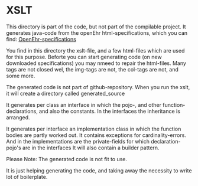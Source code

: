 # XSLT

This directory is part of the code, but not part of the compilable project.
It generates java-code from the openEhr html-specifications, which you can find:
[OpenEhr-specifications](https://specifications.openehr.org/)

You find in this directory the xslt-file, and a few html-files which are used for this purpose.
Beforte you can start generating code (on new downloaded specifications) you may nmeed to repair the html-files.
Many tags are not closed wel, the img-tags are not, the col-tags are not, and some more.

The generated code is not part of github-repository. 
When you run the xslt, it will create a directory called generated_source

It generates per class an interface in which the pojo-, and other function-declarations, and also the constants.
In the interfaces the inheritance is arranged.

It generates per interface an implementation class in which the function bodies are partly worked out.
It contains exceptions for cardinality-errors.
And in the implementations are the private-fields for which declaration-pojo's are in the interfaces
It will also contain a builder pattern.

Please Note:
The generated code is not fit to use.

It is just helping generating the code, and taking away the necessity to write lot of boilerplate.
